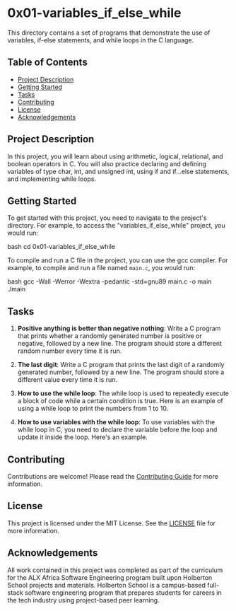 # 0x01-variables_if_else_while

This directory contains a set of programs that demonstrate the use of variables, if-else statements, and while loops in the C language.

## Table of Contents

- [Project Description](#project-description)
- [Getting Started](#getting-started)
- [Tasks](#tasks)
- [Contributing](#contributing)
- [License](#license)
- [Acknowledgements](#acknowledgements)

## Project Description

In this project, you will learn about using arithmetic, logical, relational, and boolean operators in C. You will also practice declaring and defining variables of type char, int, and unsigned int, using if and if...else statements, and implementing while loops.

## Getting Started

To get started with this project, you need to navigate to the project's directory. For example, to access the "variables_if_else_while" project, you would run:

bash cd 0x01-variables_if_else_while


To compile and run a C file in the project, you can use the gcc compiler. For example, to compile and run a file named `main.c`, you would run:

bash gcc -Wall -Werror -Wextra -pedantic -std=gnu89 main.c -o main ./main


## Tasks

1. **Positive anything is better than negative nothing**: Write a C program that prints whether a randomly generated number is positive or negative, followed by a new line. The program should store a different random number every time it is run.

2. **The last digit**: Write a C program that prints the last digit of a randomly generated number, followed by a new line. The program should store a different value every time it is run.

3. **How to use the while loop**: The while loop is used to repeatedly execute a block of code while a certain condition is true. Here is an example of using a while loop to print the numbers from 1 to 10.

4. **How to use variables with the while loop**: To use variables with the while loop in C, you need to declare the variable before the loop and update it inside the loop. Here's an example.

## Contributing

Contributions are welcome! Please read the [Contributing Guide](CONTRIBUTING.md) for more information.

## License

This project is licensed under the MIT License. See the [LICENSE](LICENSE) file for more information.

## Acknowledgements

All work contained in this project was completed as part of the curriculum for the ALX Africa Software Engineering program built upon Holberton School projects and materials. Holberton School is a campus-based full-stack software engineering program that prepares students for careers in the tech industry using project-based peer learning.

